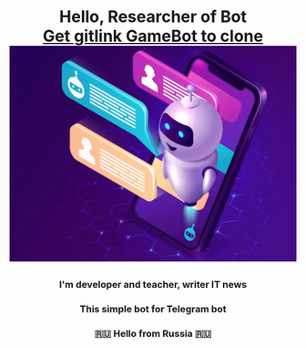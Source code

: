 <h1 align="center">Hello, Researcher of Bot <br><a href="https://gitverse.ru/sc/iluser/GameBot.git" target="_blank">Get gitlink GameBot to clone</a> 
<!-- <img src="bot.jpg" width="256" height="256" "/></h1>
<br><img src="icon_bot.gif" alt="Telegram Бот"> -->
<br><img src="icon_bot.gif">
<!-- ![ScreenShot](icon_bot.gif) -->
<h3 align="center">I'm developer and teacher, writer IT news </h3>
<h3 align="center">This simple bot for Telegram bot</h3>
<h3 align="center">🇷🇺 Hello from Russia 🇷🇺</h3>

